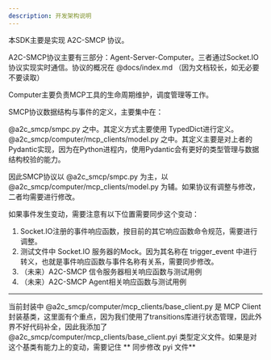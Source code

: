 ```yaml
---
description: 开发架构说明
---
```


本SDK主要是实现 A2C-SMCP 协议。

A2C-SMCP协议主要有三部分：Agent-Server-Computer。三者通过Socket.IO协议实现实时通信。协议的概况在 @docs/index.md （因为文档较长，如无必要不要读取）

Computer主要负责MCP工具的生命周期维护，调度管理等工作。

SMCP协议数据结构与事件的定义，主要集中在：

@a2c_smcp/smpc.py 之中。其定义方式主要使用 TypedDict进行定义。
@a2c_smcp/computer/mcp_clients/model.py 之中。其定义主要是对上者的Pydantic实现，因为在Python进程内，使用Pydantic会有更好的类型管理与数据结构校验的能力。

因此SMCP协议以 @a2c_smcp/smpc.py 为主，以 @a2c_smcp/computer/mcp_clients/model.py 为辅。如果协议有调整与修改，二者均需要进行修改。

如果事件发生变动，需要注意有以下位置需要同步这个变动：

1. Socket.IO注册的事件响应函数，按目前的其它响应函数命令规范，需要进行调整。
2. 测试文件中 Socket.IO 服务器的Mock。因为其名称在 trigger_event 中进行转义，也就是事件响应函数与事件名称有关系，需要同步修改。
3. （未来）A2C-SMCP 信令服务器相关响应函数与测试用例
4. （未来）A2C-SMCP Agent相关响应函数与测试用例

---

当前封装中 @a2c_smcp/computer/mcp_clients/base_client.py 是 MCP Client封装基类，这里面有个重点，因为我们使用了transitions库进行状态管理，因此外界不好代码补全，因此我添加了 @a2c_smcp/computer/mcp_clients/base_client.pyi 类型定义文件。如果是对这个基类有能力上的变动，需要记住 ** 同步修改 pyi 文件**